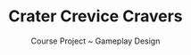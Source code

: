 ---
layout: projectDetail
projId: CCC
title: "Crater Crevice Cravers"
subtitle: "Course Project ~ Gameplay Design"
startDate: "2023-11-02"
endDate: "2023-12-17"
halted: false
featured: false
relevance: 40
keywords: "Fun, Exciting, Madeupwords, Something else"
categoryTags:
    - Game
techTags: 
    - Game Design
    - Playtesting
    - Rule Tweaking
summary: "Board game where you cover your own shapes to get points. The more symbols you cover simultaneously, the more points you get"
shortDescription: "This is a template with example data that shows how an example project should look. This short description could extend a paragraph or two, but not get too much into detail."
longDescription: "This is my very long description, it could go on, and on, and on,and on,and on,and on,and on,and on,and on,and on,and on,and on,and on,and on,and on,and on,and on,and on,and on,and on,and on,and on,and on,and on,and on,and on, but it wont. It can also include html tags like <strong>this one</strong>..."
images:
    - name: pieces.png
      alt: "Miniature"
      footnote: "note"
    - name: initGame.jpg
      alt: "Miniature"
      footnote: "note"
    - name: game1.jpg
      alt: "Miniature"
      footnote: "note"
    - name: game2.jpg
      alt: "Miniature"
      footnote: "note"
    - name: postGame.jpg
      alt: "Miniature"
      footnote: "note"
---